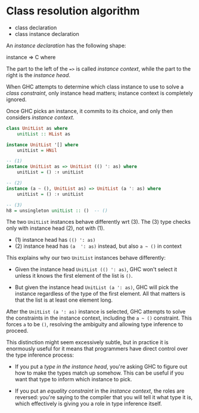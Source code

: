 # Class resolution algorithm

- class declaration
- class instance declaration

An *instance declaration* has the following shape:

instance <constraints> => C <types> where

The part to the left of the `=>` is called *instance context*, while the part to the right is the *instance head*.

When GHC attempts to determine which class instance to use to solve a *class constraint*, only instance head matters; instance context is completely ignored.

Once GHC picks an instance, it commits to its choice, and only then considers *instance context*.


```hs
class UnitList as where
    unitList :: HList as

instance UnitList '[] where
    unitList = HNil

-- (1)
instance UnitList as => UnitList (() ': as) where
    unitList = () :↑ unitList

-- (2)
instance (a ~ (), UnitList as) => UnitList (a ': as) where
    unitList = () :↑ unitList

-- (3)
h8 = unsingleton unitList :: ()  -- ()
```

The two `UnitList` instances behave differently wrt (3). The (3) type checks only with instance head (2), not with (1).
- (1) instance head has `(() ': as)`
- (2) instance head has `(a  ': as)` instead, but also `a ~ ()` in context

This explains why our two `UnitList` instances behave differently:
* Given the instance head `UnitList (() ': as)`, 
  GHC won't select it unless it knows the first element of the list is `()`.

* But given the instance head `UnitList (a ': as)`, 
  GHC will pick the instance regardless of the type of the first element. 
  All that matters is that the list is at least one element long.


After the `UnitList (a ': as)` instance is selected, GHC attempts to solve the constraints in the instance context, including the `a ~ ()` constraint. This forces `a` to be `()`, resolving the ambiguity and allowing type inference to proceed.

This distinction might seem excessively subtle, but in practice it is enormously useful for it means that programmers have direct control over the type inference process:

* If you put a *type in the instance head*, 
  you're asking GHC to figure out 
  how to make the types match up somehow. 
  This can be useful if you want 
  that type to inform which instance to pick.

* If you put an *equality constraint* 
  in the *instance context*, 
  the roles are reversed: 
  you're saying to the compiler 
  that you will tell it what type it is, 
  which effectively is giving you 
  a role in type inference itself.
